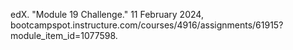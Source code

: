 edX. "Module 19 Challenge." 11 February 2024, bootcampspot.instructure.com/courses/4916/assignments/61915?module_item_id=1077598.